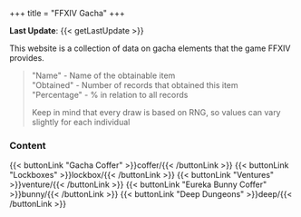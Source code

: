 +++
title = "FFXIV Gacha"
+++

**Last Update**: {{< getLastUpdate >}}

This website is a collection of data on gacha elements that the game FFXIV provides.  

> "Name" - Name of the obtainable item  
> "Obtained" - Number of records that obtained this item  
> "Percentage" - % in relation to all records    
> 
> Keep in mind that every draw is based on RNG, so values can vary slightly for each individual

### Content
{{< buttonLink "Gacha Coffer" >}}coffer/{{< /buttonLink >}}
{{< buttonLink "Lockboxes" >}}lockbox/{{< /buttonLink >}}
{{< buttonLink "Ventures" >}}venture/{{< /buttonLink >}}
{{< buttonLink "Eureka Bunny Coffer" >}}bunny/{{< /buttonLink >}}
{{< buttonLink "Deep Dungeons" >}}deep/{{< /buttonLink >}}